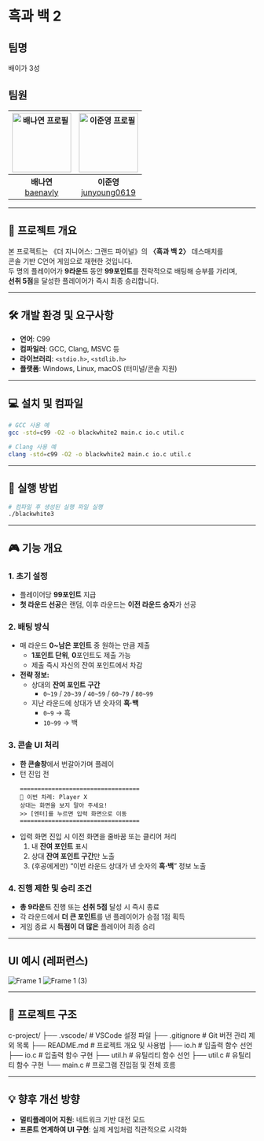 # 흑과 백 2
## 팀명
배이가 3성

## 팀원

| <img alt="배나연 프로필" src="https://github.com/baenavly.png" width="120"> | <img alt="이준영 프로필" src="https://github.com/junyoung0619.png" width="120"> |
|:---------------------------------------------------------------------:|:-----------------------------------------------------------------------:|
| **배나연**<br>[baenavly](https://github.com/baenavly)                | **이준영**<br>[junyoung0619](https://github.com/junyoung0619)         |

---

## 📄 프로젝트 개요

본 프로젝트는 《더 지니어스: 그랜드 파이널》의 **〈흑과 백 2〉** 데스매치를  
콘솔 기반 C언어 게임으로 재현한 것입니다.  
두 명의 플레이어가 **9라운드** 동안 **99포인트**를 전략적으로 배팅해 승부를 가리며,  
**선취 5점**을 달성한 플레이어가 즉시 최종 승리합니다.

---

## 🛠 개발 환경 및 요구사항

- **언어**: C99  
- **컴파일러**: GCC, Clang, MSVC 등  
- **라이브러리**: `<stdio.h>`, `<stdlib.h>`  
- **플랫폼**: Windows, Linux, macOS (터미널/콘솔 지원)

---

## 💻 설치 및 컴파일

```bash
# GCC 사용 예
gcc -std=c99 -O2 -o blackwhite2 main.c io.c util.c

# Clang 사용 예
clang -std=c99 -O2 -o blackwhite2 main.c io.c util.c

```

---

## 🚀 실행 방법

```bash
# 컴파일 후 생성된 실행 파일 실행
./blackwhite3
```

---

## 🎮 기능 개요

### 1. 초기 설정  
   - 플레이어당 **99포인트** 지급  
   - **첫 라운드 선공**은 랜덤, 이후 라운드는 **이전 라운드 승자**가 선공  

### 2. 배팅 방식  
   - 매 라운드 **0~남은 포인트** 중 원하는 만큼 제출  
     - **1포인트 단위**, **0**포인트도 제출 가능  
     - 제출 즉시 자신의 잔여 포인트에서 차감  
   - **전략 정보:**
     - 상대의 **잔여 포인트 구간**  
       - `0~19` / `20~39` / `40~59` / `60~79` / `80~99`  
     - 지난 라운드에 상대가 낸 숫자의 **흑·백**  
       - `0~9` → 흑  
       - `10~99` → 백  

### 3. 콘솔 UI 처리  
   - **한 콘솔창**에서 번갈아가며 플레이  
   - 턴 진입 전  
     ```text
     ==================================
     🔔 이번 차례: Player X
     상대는 화면을 보지 말아 주세요!
     >> [엔터]를 누르면 입력 화면으로 이동
     ==================================
     ```  
   - 입력 화면 진입 시 이전 화면을 줄바꿈 또는 클리어 처리  
     1. 내 **잔여 포인트** 표시  
     2. 상대 **잔여 포인트 구간**만 노출  
     3. (후공에게만) “이번 라운드 상대가 낸 숫자의 **흑·백**” 정보 노출  

### 4. 진행 제한 및 승리 조건  
   - **총 9라운드** 진행 또는 **선취 5점** 달성 시 즉시 종료  
   - 각 라운드에서 **더 큰 포인트**를 낸 플레이어가 승점 1점 획득  
   - 게임 종료 시 **득점이 더 많은** 플레이어 최종 승리  

---

## UI 예시 (레퍼런스)

![Frame 1](https://github.com/user-attachments/assets/89fba190-f298-4fb8-9ba1-9b997b476f43)
![Frame 1 (3)](https://github.com/user-attachments/assets/865e724b-4cfe-40cc-b0f2-e1a3505014e9)

---

## 📂 프로젝트 구조

c-project/
├── .vscode/        # VSCode 설정 파일
├── .gitignore      # Git 버전 관리 제외 목록
├── README.md       # 프로젝트 개요 및 사용법
├── io.h            # 입출력 함수 선언
├── io.c            # 입출력 함수 구현
├── util.h          # 유틸리티 함수 선언
├── util.c          # 유틸리티 함수 구현
└── main.c          # 프로그램 진입점 및 전체 흐름

---

## 💡 향후 개선 방향

* **멀티플레이어 지원**: 네트워크 기반 대전 모드
* **프론트 연계하여 UI 구현**: 실제 게임처럼 직관적으로 시각화


